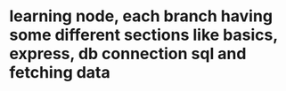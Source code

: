 # learning node, each branch having some different sections like basics, express, db connection sql and fetching data
